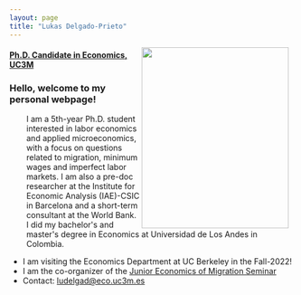 ```yaml
---
layout: page
title: "Lukas Delgado-Prieto"
---
```

 <img align="right" width="260" height="320" style="right; padding-right:10px" src="https://user-images.githubusercontent.com/57502134/186741596-b93baccb-0009-4910-8db5-26d27765dc15.png"/>
 
#### [Ph.D. Candidate in Economics, UC3M](http://economics.uc3m.es/personal/delgado-prieto/)

### Hello, welcome to my personal webpage! 

 
<p align="left" style="left; margin-left:30px"> 
I am a 5th-year Ph.D. student interested in labor economics and applied microeconomics, with a focus on questions related to migration, minimum wages and imperfect labor markets. I am also a pre-doc researcher at the Institute for Economic Analysis (IAE)-CSIC in Barcelona and a short-term consultant at the World Bank. I did my bachelor's and master's degree in Economics at Universidad de Los Andes in Colombia.
</p>

 - I am visiting the Economics Department at UC Berkeley in the Fall-2022!
 - I am the co-organizer of the [Junior Economics of Migration Seminar](https://sites.google.com/view/the-economics-of-migration)
 - Contact: [ludelgad@eco.uc3m.es](mailto:ludelgad@eco.uc3m.es)
